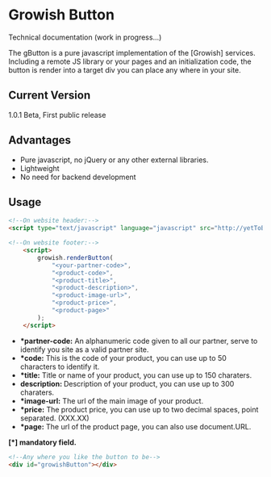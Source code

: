 Growish Button
=========

Technical documentation (work in progress...)


The gButton is a pure javascript implementation of the [Growish] services. Including a remote JS library or your pages and an initialization code, the button is render into a target div you can place any where in your site.




Current Version
----

1.0.1 Beta, First public release

Advantages
----

* Pure javascript, no jQuery or any other external libraries.  
* Lightweight
* No need for backend development

Usage
--------------

```html
<!--On website header:-->
<script type="text/javascript" language="javascript" src="http://yetToBeDecide.com"> 
```

```html
<!--On website footer:-->
    <script>
        growish.renderButton(
            "<your-partner-code>",
            "<product-code>",
            "<product-title>",
            "<product-description>",
            "<product-image-url>",
            "<product-price>",
            "<product-page>"
        );
    </script>  
```

* <b>*partner-code:</b> An alphanumeric code given to all our partner, serve to identify you site as a valid partner site.
* <b>*code:</b> This is the code of your product, you can use up to 50 characters to identify it.
* <b>*title:</b> Title or name of your product, you can use up to 150 charaters.
* <b>description: </b> Description of your product, you can use up to 300 charaters.
* <b>*image-url:</b> The url of the main image of your product.
* <b>*price:</b> The product price, you can use up to two decimal spaces, point separated. (XXX.XX)
* <b>*page:</b> The url of the product page, you can also use document.URL.

<b>[*] mandatory field.</b>

```html
<!--Any where you like the button to be-->
<div id="growishButton"></div>
```

